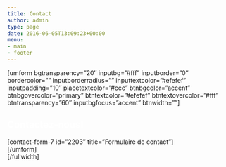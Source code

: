 ```yaml
---
title: Contact
author: admin
type: page
date: 2016-06-05T13:09:23+00:00
menu:
- main
- footer
---
```



[umform bgtransparency=&#8221;20&#8243; inputbg=&#8221;#fff&#8221; inputborder=&#8221;0&#8243; bordercolor=&#8221;&#8221; inputborderradius=&#8221;&#8221; inputtextcolor=&#8221;#efefef&#8221; inputpadding=&#8221;10&#8243; placetextcolor=&#8221;#ccc&#8221; btnbgcolor=&#8221;accent&#8221; btnbgovercolor=&#8221;primary&#8221; btntextcolor=&#8221;#efefef&#8221; btntextovercolor=&#8221;#fff&#8221; btntransparency=&#8221;60&#8243; inputbgfocus=&#8221;accent&#8221; btnwidth=&#8221;&#8221;]

## <span style="color: #ffffff;">Contactez-nous!</span>

[contact-form-7 id=&#8221;2203&#8243; title=&#8221;Formulaire de contact&#8221;]  
[/umform]  
[/fullwidth]
